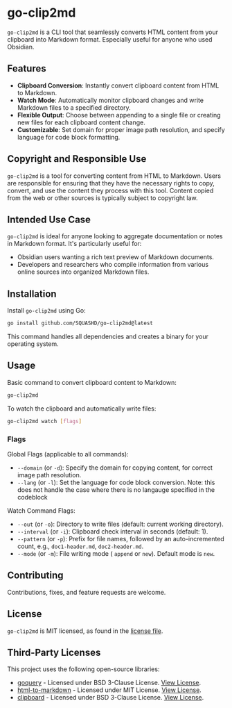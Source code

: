 # go-clip2md

`go-clip2md` is a CLI tool that seamlessly converts HTML content from your
clipboard into Markdown format. Especially useful for anyone who used Obsidian.

## Features

- **Clipboard Conversion**: Instantly convert clipboard content from HTML to Markdown.
- **Watch Mode**: Automatically monitor clipboard changes and write Markdown files to a specified directory.
- **Flexible Output**: Choose between appending to a single file or creating new files for each clipboard content change.
- **Customizable**: Set domain for proper image path resolution, and specify language for code block formatting.

## Copyright and Responsible Use

`go-clip2md` is a tool for converting content from HTML to Markdown. Users are
responsible for ensuring that they have the necessary rights to copy, convert,
and use the content they process with this tool. Content copied from the web or
other sources is typically subject to copyright law. 

## Intended Use Case

`go-clip2md` is ideal for anyone looking to aggregate documentation or notes in Markdown format. It's particularly useful for:

- Obsidian users wanting a rich text preview of Markdown documents.
- Developers and researchers who compile information from various online sources into organized Markdown files.

## Installation

Install `go-clip2md` using Go:

```bash
go install github.com/SQUASHD/go-clip2md@latest
```

This command handles all dependencies and creates a binary for your operating system.

## Usage

Basic command to convert clipboard content to Markdown:

```bash
go-clip2md
```

To watch the clipboard and automatically write files:

```bash
go-clip2md watch [flags]
```

### Flags

Global Flags (applicable to all commands):

- `--domain` (or `-d`): Specify the domain for copying content, for correct image path resolution.
- `--lang` (or `-l`): Set the language for code block conversion. Note: this does not handle the case where there is no langauge specified in the codeblock

Watch Command Flags:

- `--out` (or `-o`): Directory to write files (default: current working directory).
- `--interval` (or `-i`): Clipboard check interval in seconds (default: 1).
- `--pattern` (or `-p`): Prefix for file names, followed by an auto-incremented count, e.g., `doc1-header.md`, `doc2-header.md`.
- `--mode` (or `-m`): File writing mode ( `append` or `new`). Default mode is `new`.

## Contributing

Contributions, fixes, and feature requests are welcome. 

## License

`go-clip2md` is MIT licensed, as found in the [license file](./LICENSE/go-clip2md).

## Third-Party Licenses

This project uses the following open-source libraries:

- [goquery](https://github.com/PuerkitoBio/goquery) - Licensed under BSD 3-Clause License. [View License](./LICENSE/goquery).
- [html-to-markdown](https://github.com/JohannesKaufmann/html-to-markdown) - Licensed under MIT License. [View License](./LICENSE/html-to-markdown).
- [clipboard](https://github.com/atotto/clipboard) - Licensed under BSD 3-Clause License. [View License](./LICENSE/clipboard).

